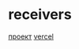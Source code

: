 # receivers

[проект](https://github.com/den10004/receivers.git)
[vercel](https://invest-five-rouge.vercel.app/)
